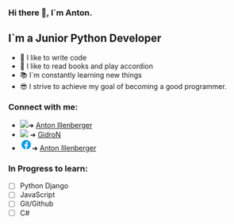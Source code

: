 ### Hi there 👋, I`m Anton.

## I`m a Junior Python Developer

 
- 💪 I like to write code
- 🎉 I like to read books and play accordion
- 📚 I`m constantly learning new things
-  😎 I strive to achieve my goal of becoming a good programmer.

### Connect with me: 

-  <img src="https://img.icons8.com/color/24/000000/vk-circled.png"/>➜ <a href="https://vk.com/gidron_off">Anton Illenberger</a>
- <img src="https://img.icons8.com/color/24/000000/telegram-app--v2.png"/> ➜ <a href="https://t.me/GidroNn">GidroN</a>
- <svg xmlns="http://www.w3.org/2000/svg" x="0px" y="0px"
width="24" height=""
viewBox="0 0 48 48"
style=" fill:#000000;"><path fill="#039be5" d="M24 5A19 19 0 1 0 24 43A19 19 0 1 0 24 5Z"></path><path fill="#fff" d="M26.572,29.036h4.917l0.772-4.995h-5.69v-2.73c0-2.075,0.678-3.915,2.619-3.915h3.119v-4.359c-0.548-0.074-1.707-0.236-3.897-0.236c-4.573,0-7.254,2.415-7.254,7.917v3.323h-4.701v4.995h4.701v13.729C22.089,42.905,23.032,43,24,43c0.875,0,1.729-0.08,2.572-0.194V29.036z"></path></svg>➜ <a href="https://www.facebook.com/anton.illenberger.1">Anton Illenberger</a>

### In Progress to learn:

 - [ ] Python Django
 - [ ] JavaScript
 - [ ] Git/Github
 - [ ] C#
